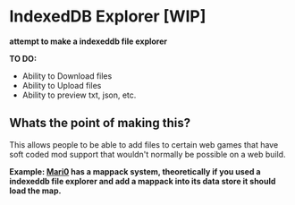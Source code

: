 # IndexedDB Explorer [WIP]
**attempt to make a indexeddb file explorer**

**TO DO:**
- Ability to Download files
- Ability to Upload files
- Ability to preview txt, json, etc.

## Whats the point of making this?
This allows people to be able to add files to certain web games that have soft coded mod support that wouldn't normally be possible on a web build.

**Example: [Mari0](https://stabyourself.net/mari0/) has a mappack system, theoretically if you used a indexeddb file explorer and add a mappack into its data store it should load the map.**
